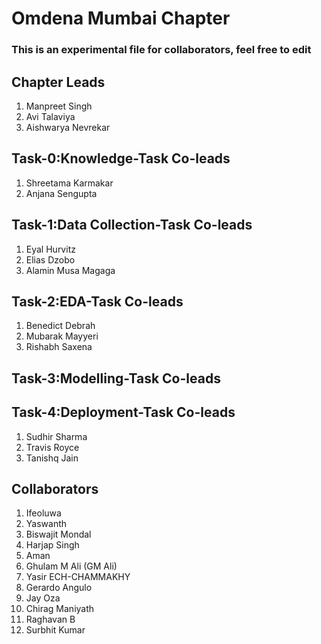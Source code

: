 # Omdena Mumbai Chapter

### **This is an experimental file for collaborators, feel free to edit**

## Chapter Leads

1. Manpreet Singh
2. Avi Talaviya
3. Aishwarya Nevrekar

## Task-0:Knowledge-Task Co-leads
1. Shreetama Karmakar
2. Anjana Sengupta

## Task-1:Data Collection-Task Co-leads
1. Eyal Hurvitz 
2. Elias Dzobo 
3. Alamin Musa Magaga

## Task-2:EDA-Task Co-leads
1. Benedict Debrah
2. Mubarak Mayyeri
3. Rishabh Saxena

## Task-3:Modelling-Task Co-leads

## Task-4:Deployment-Task Co-leads
1. Sudhir Sharma 
2. Travis Royce 
3. Tanishq Jain

## Collaborators
1. Ifeoluwa
2. Yaswanth
3. Biswajit Mondal
4. Harjap Singh
5. Aman
6. Ghulam M Ali (GM Ali)
7. Yasir ECH-CHAMMAKHY
8. Gerardo Angulo
9. Jay Oza
10. Chirag Maniyath
11. Raghavan B
12. Surbhit Kumar
